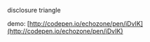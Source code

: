 disclosure triangle

demo:
[http://codepen.io/echozone/pen/iDvIK](http://codepen.io/echozone/pen/iDvIK)
